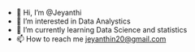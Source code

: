- 👋 Hi, I’m @Jeyanthi
- 👀 I’m interested in Data Analystics
- 🌱 I’m currently learning Data Science and statistics
- 📫 How to reach me jeyanthin20@gmail.com

<!---
Jeyanthin20/Jeyanthin20 is a ✨ special ✨ repository because its `README.md` (this file) appears on your GitHub profile.
You can click the Preview link to take a look at your changes.
--->
